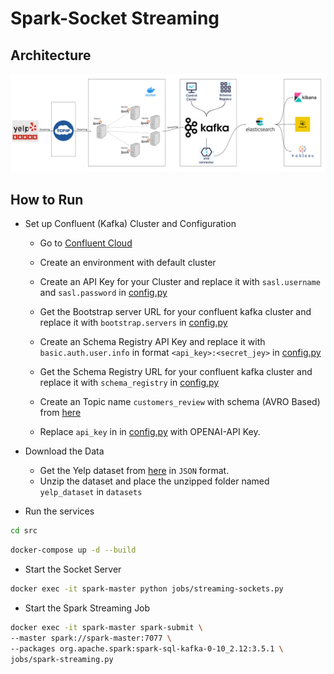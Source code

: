 # Spark-Socket Streaming


## Architecture

![](assets/System_architecture.png)


## How to Run

- Set up Confluent (Kafka) Cluster and Configuration

    - Go to [Confluent Cloud](https://confluent.cloud/)
    - Create an environment with default cluster
    - Create an API Key for your Cluster and replace it with `sasl.username` and `sasl.password` in [config.py](src/config/config.py)
    - Get the Bootstrap server URL for your confluent kafka cluster and replace it with `bootstrap.servers` in [config.py](src/config/config.py)
    - Create an Schema Registry API Key and replace it with `basic.auth.user.info` in format `<api_key>:<secret_jey>` in [config.py](src/config/config.py)
    - Get the Schema Registry URL for your confluent kafka cluster and replace it with `schema_registry` in [config.py](src/config/config.py)
    - Create an Topic name `customers_review` with schema (AVRO Based) from [here](src/schema/reviews.schema.avsc)
    
    - Replace `api_key` in in [config.py](src/config/config.py) with OPENAI-API Key.


- Download the Data
    - Get the Yelp dataset from [here](https://www.yelp.com/dataset/download) in `JSON` format.
    - Unzip the dataset and place the unzipped folder named `yelp_dataset` in `datasets`

- Run the services
 
```bash
cd src
```

```bash
docker-compose up -d --build
```

- Start the Socket Server

```bash
docker exec -it spark-master python jobs/streaming-sockets.py
```

- Start the Spark Streaming Job

```bash
docker exec -it spark-master spark-submit \
--master spark://spark-master:7077 \
--packages org.apache.spark:spark-sql-kafka-0-10_2.12:3.5.1 \
jobs/spark-streaming.py
```